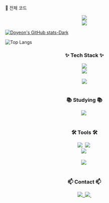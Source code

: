 💾 전체 코드
<!--타이틀 부분-->
<div align="center">
  <a href="https://capsule-render.vercel.app">
    <img src="https://capsule-render.vercel.app/api?type=venom&color=gradient&height=300&section=header&text=Doyeon's%20Github&fontSize=90"/>
  </a>
</div>

<div align="center">
  <a href="https://git.io/typing-svg">
    <img src="https://readme-typing-svg.demolab.com?font=Gwendolyn&weight=700&size=30&pause=1000&color=71B7FF&center=true&vCenter=true&random=false&width=435&lines=Welcome+to+my+code+playground;I+am+a+Data+Engineer;I+ + 
have+ +experience+at+ +an+ +embedded+ +developer+ +and+ +an+ +iOS+ +developer"/>
  </a>
</div>

[![Doyeon's GitHub stats-Dark](https://github-readme-stats.vercel.app/api?username=doyeonkp&show_icons=true&theme=dark#gh-dark-mode-only)](https://github.com/anuraghazra/github-readme-stats#gh-dark-mode-only)

![Top Langs](https://github-readme-stats.vercel.app/api/top-langs/?username=doyeonkp&layout=compact)

<!--내용 부분-->
<h3 align="center">✨ Tech Stack ✨</h3>
<div align="center">
  <a href="https://skillicons.dev">
    <img src="https://skillicons.dev/icons?i=python,swift,cpp,c, mysql, mssql"/>
  </a>
</div>

<div align="center">
    <img src="https://skillicons.dev/icons?i=kafka,spark,elasticsearch" />
</div>

<br>

<div align="center">
    <img src="https://skillicons.dev/icons?i=git,kubernetes,docker,jenkins,nginx" />
</div>

<br>

<h3 align="center">📚 Studying 📚</h3>
<div align="center">
  <img src="https://img.shields.io/badge/#7F52FF?style=for-the-badge&logo=kotlin&logoColor=white" />&nbsp
</div>

<br>

<h3 align="center">🛠 Tools 🛠</h3>
<div align="center">
  <img src="https://img.shields.io/badge/git-F05033.svg?style=for-the-badge&logo=git&logoColor=white" />&nbsp
  <img src="https://img.shields.io/badge/github-181717.svg?style=for-the-badge&logo=github&logoColor=white" />&nbsp
</div>

<div align="center">
  <img src="https://img.shields.io/badge/figma-F24E1E.svg?style=for-the-badge&logo=figma&logoColor=white" />&nbsp
</div>

<br>

<div align="center">
  <img src="https://img.shields.io/badge/jupyter-2C2C32.svg?style=for-the-badge&logo=jupyter&logoColor=F37726" />&nbsp
</div>

<br>

<h3 align="center">📫 Contact 📫</h3>
<div align="center">
  <a href="https://www.linkedin.com/in/kim-d-86363113b/">
    <img src="https://img.shields.io/badge/#0A66C2?style=for-the-badge&logo=linkedin&logoColor=white" />&nbsp
  </a>
  <a href="mailto:yesung6@gmail.com">
    <img
      src="https://img.shields.io/badge/yesung6@gmail.com-D14836?style=for-the-badge&logo=gmail&logoColor=white"/>&nbsp
  </a>
</div>

<!--
**doyeonkp/doyeonkp** is a ✨ _special_ ✨ repository because its `README.md` (this file) appears on your GitHub profile.

Here are some ideas to get you started:

- 🔭 I’m currently working on ...
- 🌱 I’m currently learning ...
- 👯 I’m looking to collaborate on ...
- 🤔 I’m looking for help with ...
- 💬 Ask me about ...
- 📫 How to reach me: ...
- 😄 Pronouns: ...
- ⚡ Fun fact: ...
-->
